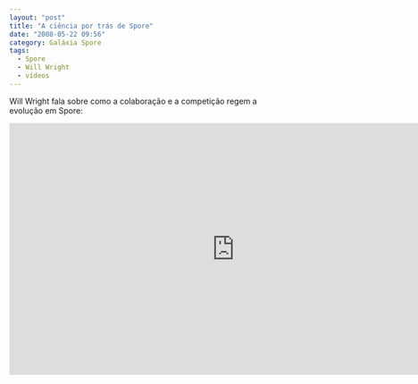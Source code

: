 ```yaml
---
layout: "post"
title: "A ciência por trás de Spore"
date: "2008-05-22 09:56"
category: Galáxia Spore
tags:
  - Spore
  - Will Wright
  - vídeos
---
```

Will Wright fala sobre como a colaboração e a competição regem a evolução em Spore:

<iframe width="806" height="451" src="https://www.youtube-nocookie.com/embed/ByGElPO6DVc" frameborder="0" allow="accelerometer; autoplay; encrypted-media; gyroscope; picture-in-picture" allowfullscreen></iframe>
